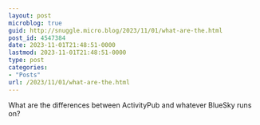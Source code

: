 ```yaml
---
layout: post
microblog: true
guid: http://snuggle.micro.blog/2023/11/01/what-are-the.html
post_id: 4547384
date: 2023-11-01T21:48:51-0000
lastmod: 2023-11-01T21:48:51-0000
type: post
categories:
- "Posts"
url: /2023/11/01/what-are-the.html
---
```

<p>What are the differences between ActivityPub and whatever BlueSky runs on?</p>
